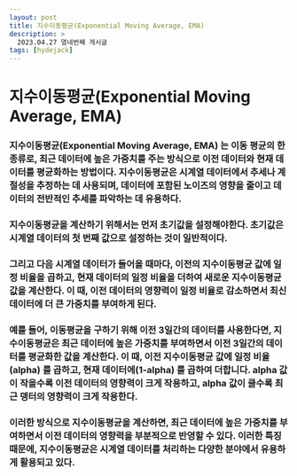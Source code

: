 ```yaml
---
layout: post
title: 지수이동평균(Exponential Moving Average, EMA)
description: >
  2023.04.27 열네번째 게시글
tags: [hydejack]
---
```


# 지수이동평균(Exponential Moving Average, EMA)

### 지수이동평균(Exponential Moving Average, EMA) 는 이동 평균의 한 종류로, 최근 데이터에 높은 가중치를 주는 방식으로 이전 데이터와 현재 데이터를 평균화하는 방법이다. 지수이동평균은 시계열 데이터에서 추세나 계절성을 추정하는 데 사용되며, 데이터에 포함된 노이즈의 영향을 줄이고 데이터의 전반적인 추세를 파악하는 데 유용하다.

### 지수이동평균을 계산하기 위해서는 먼저 초기값을 설정해야한다. 초기값은 시계열 데이터의 첫 번째 값으로 설정하는 것이 일반적이다.
### 그리고 다음 시계열 데이터가 들어올 때마다, 이전의 지수이동평균 값에 일정 비율을 곱하고, 현재 데이터의 일정 비율을 더하여 새로운 지수이동평균 값을 계산한다. 이 때, 이전 데이터의 영향력이 일정 비율로 감소하면서 최신 데이터에 더 큰 가중치를 부여하게 된다.

### 예를 들어, 이동평균을 구하기 위해 이전 3일간의 데이터를 사용한다면, 지수이동평균은 최근 데이터에 높은 가중치를 부여하면서 이전 3일간의 데이터를 평균화한 값을 계산한다. 이 때, 이전 지수이동평균 값에 일정 비율(alpha) 를 곱하고, 현재 데이터에(1-alpha) 를 곱하여 더합니다. alpha 값이 작을수록 이전 데이터의 영향력이 크게 작용하고, alpha 값이 클수록 최근 뎅터의 영향력이 크게 작용한다.

### 이러한 방식으로 지수이동평균을 계산하면, 최근 데이터에 높은 가중치를 부여하면서 이전 데이터의 영향력을 부분적으로 반영할 수 있다. 이러한 특징 때문에, 지수이동평균은 시계열 데이터를 처리하는 다양한 분야에서 유용하게 활용되고 있다.
